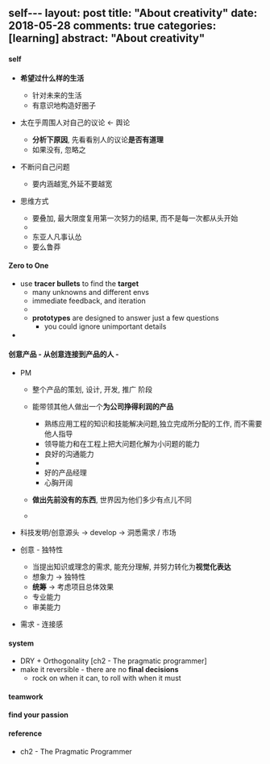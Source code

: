 self---
layout: post
title: "About creativity"
date: 2018-05-28
comments: true
categories: [learning]
abstract: "About creativity"
---

#### **self** 
  * **希望过什么样的生活**  
    - 针对未来的生活 
    - 有意识地构造好圈子 

  * 太在乎周围人对自己的议论 <- 舆论 
    - **分析下原因**, 先看看别人的议论**是否有道理**  
    - 如果没有, 忽略之 

  * 不断问自己问题 
    - 要内涵越宽,外延不要越宽 

  * 思维方式 
    - 要叠加, 最大限度复用第一次努力的结果, 而不是每一次都从头开始 
    - 
    - 东亚人凡事认怂 
    - 要么鲁莽 

#### Zero to One 
  * use **tracer bullets** to find the **target**  
    - many unknowns and different envs 
    - immediate feedback, and iteration 
    - 
    - **prototypes** are designed to answer just a few questions 
      + you could ignore unimportant details 
  *


#### 创意产品 - 从创意连接到产品的人 - 

  * PM 
    - 整个产品的策划, 设计, 开发, 推广 阶段 
    - 能带领其他人做出一个**为公司挣得利润的产品** 
      + 熟练应用工程的知识和技能解决问题,独立完成所分配的工作, 而不需要他人指导 
      + 领导能力和在工程上把大问题化解为小问题的能力 
      + 良好的沟通能力 
      + 
      + 好的产品经理 
      + 心胸开阔 
      
    - **做出先前没有的东西**, 世界因为他们多少有点儿不同 
    - 
   
  * 科技发明/创意源头 -> develop -> 洞悉需求 / 市场  
  
  * 创意 - 独特性 
    - 当提出知识或理念的需求, 能充分理解, 并努力转化为**视觉化表达**  
    - 想象力 -> 独特性 
    - **统筹** -> 考虑项目总体效果
    - 专业能力  
    - 审美能力 
    
  * 需求 - 连接感 

#### system 
  * DRY + Orthogonality [ch2 - The pragmatic programmer] 
  * make it reversible - there are no **final decisions**  
    - rock on when it can, to roll with when it must 



#### teamwork 

#### find your passion 

#### reference 
* ch2 - The Pragmatic Programmer